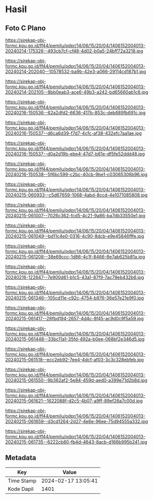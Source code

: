 # Hasil

## Foto C Plano

https://sirekap-obj-formc.kpu.go.id/ff44/pemilu/pdpr/14/06/15/20/04/1406152004013-20240214-175326--493cb7cf-cf48-4d02-b0a5-24bff72a3218.jpg

https://sirekap-obj-formc.kpu.go.id/ff44/pemilu/pdpr/14/06/15/20/04/1406152004013-20240214-202040--10578532-ba9b-42e3-a066-29114cd187b1.jpg

https://sirekap-obj-formc.kpu.go.id/ff44/pemilu/pdpr/14/06/15/20/04/1406152004013-20240214-202105--8bb0eab3-ace6-49b3-a242-bd65660ab1c6.jpg

https://sirekap-obj-formc.kpu.go.id/ff44/pemilu/pdpr/14/06/15/20/04/1406152004013-20240216-150536--62a2dfd2-6636-417b-853c-deb689fb691c.jpg

https://sirekap-obj-formc.kpu.go.id/ff44/pemilu/pdpr/14/06/15/20/04/1406152004013-20240216-150537--d6ca6d39-f7d7-4cfc-af38-432efc7aa1ae.jpg

https://sirekap-obj-formc.kpu.go.id/ff44/pemilu/pdpr/14/06/15/20/04/1406152004013-20240216-150537--d0a2d19b-ebe4-47d7-b61e-df5fe52ddd48.jpg

https://sirekap-obj-formc.kpu.go.id/ff44/pemilu/pdpr/14/06/15/20/04/1406152004013-20240216-150538--5f6bc599-c2bc-40cb-9be1-c03065306b96.jpg

https://sirekap-obj-formc.kpu.go.id/ff44/pemilu/pdpr/14/06/15/20/04/1406152004013-20240215-060933--c5d67659-1068-4abd-8ccd-4e1071085808.jpg

https://sirekap-obj-formc.kpu.go.id/ff44/pemilu/pdpr/14/06/15/20/04/1406152004013-20240215-061007--7026c362-fcd5-4c21-9a86-ba7db33550e1.jpg

https://sirekap-obj-formc.kpu.go.id/ff44/pemilu/pdpr/14/06/15/20/04/1406152004013-20240215-061049--bd11c4e0-0316-4c90-8dcb-e9e45846fffe.jpg

https://sirekap-obj-formc.kpu.go.id/ff44/pemilu/pdpr/14/06/15/20/04/1406152004013-20240215-061208--38e69ccc-1d86-4c1f-8466-8e7ab625b81a.jpg

https://sirekap-obj-formc.kpu.go.id/ff44/pemilu/pdpr/14/06/15/20/04/1406152004013-20240216-122647--7e900d61-b1c5-43a1-87f9-7ac79eb432b6.jpg

https://sirekap-obj-formc.kpu.go.id/ff44/pemilu/pdpr/14/06/15/20/04/1406152004013-20240215-061346--105cd11e-c92c-4754-b976-36e57e21e9f0.jpg

https://sirekap-obj-formc.kpu.go.id/ff44/pemilu/pdpr/14/06/15/20/04/1406152004013-20240215-061417--28fbd194-2657-4d4c-8f45-ac9d0c9f5a59.jpg

https://sirekap-obj-formc.kpu.go.id/ff44/pemilu/pdpr/14/06/15/20/04/1406152004013-20240215-061448--33bc11a1-35fd-492a-b0ee-068bf2e346d5.jpg

https://sirekap-obj-formc.kpu.go.id/ff44/pemilu/pdpr/14/06/15/20/04/1406152004013-20240215-061518--ecc2eb92-7ee4-4dcf-af03-3c3c328ebfeb.jpg

https://sirekap-obj-formc.kpu.go.id/ff44/pemilu/pdpr/14/06/15/20/04/1406152004013-20240215-061550--9b362af2-5e84-459d-aed0-a399e71d2b8d.jpg

https://sirekap-obj-formc.kpu.go.id/ff44/pemilu/pdpr/14/06/15/20/04/1406152004013-20240215-061621--1622088f-d2c5-4b07-a9ff-89ef26a7c00d.jpg

https://sirekap-obj-formc.kpu.go.id/ff44/pemilu/pdpr/14/06/15/20/04/1406152004013-20240215-061659--d3cd1264-2d27-4e6e-96ee-75d94555a332.jpg

https://sirekap-obj-formc.kpu.go.id/ff44/pemilu/pdpr/14/06/15/20/04/1406152004013-20240215-061735--6222cb60-fb4d-4643-8acb-d166b995b241.jpg


## Metadata

| Key        | Value               |
| ---------- | ------------------- |
| Time Stamp | 2024-02-17 13:05:41 |
| Kode Dapil | 1401                |



